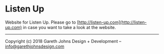 # Listen Up

Website for Listen Up. Please go to [http://listen-up.com](http://listen-up.com) in case you want to take a look at the website.

* * *

Copyright (c) 2018 Gareth Johns Design + Development – info@garethjohnsdesign.com
